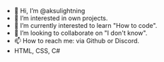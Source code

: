 - 👋 Hi, I’m @aksulightning
- 👀 I’m interested in own projects.
- 🌱 I’m currently interested to learn "How to code".
- 💞️ I’m looking to collaborate on "I don't know".
- 📫 How to reach me: via Github or Discord.
- HTML, CSS, C#

<!---
aksulightning/aksulightning is a ✨ special ✨ repository because its `README.md` (this file) appears on your GitHub profile.
You can click the Preview link to take a look at your changes.
--->
